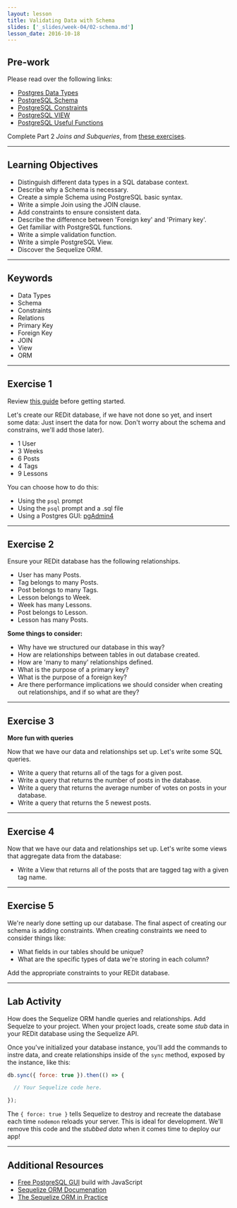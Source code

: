 ```yaml
---
layout: lesson
title: Validating Data with Schema
slides: ['_slides/week-04/02-schema.md']
lesson_date: 2016-10-18
---
```


## Pre-work

Please read over the following links:

- [Postgres Data Types](https://www.tutorialspoint.com/postgresql/postgresql_data_types.htm)
- [PostgreSQL Schema](https://www.tutorialspoint.com/postgresql/postgresql_schema.htm)
- [PostgreSQL Constraints](https://www.tutorialspoint.com/postgresql/postgresql_constraints.htm)
- [PostgreSQL VIEW](https://www.tutorialspoint.com/postgresql/postgresql_views.htm)
- [PostgreSQL Useful Functions](https://www.tutorialspoint.com/postgresql/postgresql_useful_functions.htm)

Complete Part 2 *Joins and Subqueries*, from [these exercises](https://pgexercises.com/questions/joins/).

---

## Learning Objectives

- Distinguish different data types in a SQL database context.
- Describe why a Schema is necessary.
- Create a simple Schema using PostgreSQL basic syntax.
- Write a simple Join using the JOIN clause.
- Add constraints to ensure consistent data.
- Describe the difference between 'Foreign key' and 'Primary key'.
- Get familiar with PostgreSQL functions.
- Write a simple validation function.
- Write a simple PostgreSQL View.
- Discover the Sequelize ORM.

---

## Keywords

- Data Types
- Schema
- Constraints
- Relations
- Primary Key
- Foreign Key
- JOIN
- View
- ORM

---

## Exercise 1

Review [this guide](http://www.sqlstyle.guide/) before getting started.

Let's create our REDit database, if we have not done so yet, and insert some data:
Just insert the data for now. Don't worry about the schema and constrains, we'll add those later).

- 1 User
- 3 Weeks
- 6 Posts
- 4 Tags
- 9 Lessons

You can choose how to do this:

- Using the `psql` prompt
- Using the `psql` prompt and a .sql file
- Using a Postgres GUI: [pgAdmin4](https://www.pgadmin.org/)

---

## Exercise 2

Ensure your REDit database has the following relationships.

- User has many Posts.
- Tag belongs to many Posts.
- Post belongs to many Tags.
- Lesson belongs to Week.
- Week has many Lessons.
- Post belongs to Lesson.
- Lesson has many Posts.

**Some things to consider:**

- Why have we structured our database in this way?
- How are relationships between tables in out database created.
- How are 'many to many' relationships defined.
- What is the purpose of a primary key?
- What is the purpose of a foreign key?
- Are there performance implications we should consider when creating out relationships, and if so what are they?

---

## Exercise 3

**More fun with queries**

Now that we have our data and relationships set up. Let's write some SQL queries.

- Write a query that returns all of the tags for a given post.
- Write a query that returns the number of posts in the database.
- Write a query that returns the average number of votes on posts in your database.
- Write a query that returns the 5 newest posts.

---

## Exercise 4

Now that we have our data and relationships set up. Let's write some views that aggregate data from the database:

- Write a View that returns all of the posts that are tagged tag with a given tag name.

---

## Exercise 5

We're nearly done setting up our database. The final aspect of creating our schema is adding constraints.
When creating constraints we need to consider things like:

- What fields in our tables should be unique?
- What are the specific types of data we're storing in each column?

Add the appropriate constraints to your REDit database.

---

## Lab Activity

How does the Sequelize ORM handle queries and relationships. Add Sequelze to your project.
When your project loads, create some *stub* data in your REDit database using the Sequelize API.

Once you've initialized your database instance, you'll add the commands to instre data, and create relationships
inside of the `sync` method, exposed by the instance, like this:

```js
db.sync({ force: true }).then(() => {

  // Your Sequelize code here.

});
```

The `{ force: true }` tells Sequelize to destroy and recreate the database each time `nodemon` reloads your server.
This is ideal for development. We'll remove this code and the *stubbed data* when it comes time to deploy our app!

---

## Additional Resources

- [Free PostgreSQL GUI](https://github.com/web-pal/DBGlass) build with JavaScript 
- [Sequelize ORM Documenation](http://docs.sequelizejs.com/en/v3/)
- [The Sequelize ORM in Practice](http://www.redotheweb.com/2013/02/20/sequelize-the-javascript-orm-in-practice.html)
